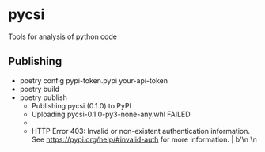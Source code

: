 # pycsi
Tools for analysis of python code

## Publishing

- poetry config pypi-token.pypi your-api-token
- poetry build
- poetry publish
  - Publishing pycsi (0.1.0) to PyPI
  - Uploading pycsi-0.1.0-py3-none-any.whl FAILED
  -
  - HTTP Error 403: Invalid or non-existent authentication information. See https://pypi.org/help/#invalid-auth for more information. | b'<html>\n <head>\n  <title>403 Invalid or non-existent authentication information. See https://pypi.org/help/#invalid-auth for more information.\n \n <body>\n  <h1>403 Invalid or non-existent authentication information. See https://pypi.org/help/#invalid-auth for more information.\n  Access was denied to this resource.<br/><br/>\nInvalid or non-existent authentication information. See https://pypi.org/help/#invalid-auth for more information.\n\n\n \n'

### Another failure, trying to use a Trusted Publisher
git --no-optional-locks -c color.branch=false -c color.diff=false -c color.status=false -c diff.mnemonicprefix=false -c core.quotepath=false -c credential.helper=sourcetree push -v --tags origin refs/heads/poetry-publishing:refs/heads/poetry-publishing 
Pushing to https://github.com/greeng3/pycsi.git
POST git-receive-pack (2035 bytes)
To https://github.com/greeng3/pycsi.git
 ! [remote rejected] poetry-publishing -> poetry-publishing (refusing to allow an OAuth App to create or update workflow `.github/workflows/publish.yml` without `workflow` scope)
error: failed to push some refs to 'https://github.com/greeng3/pycsi.git'
Completed with errors, see above